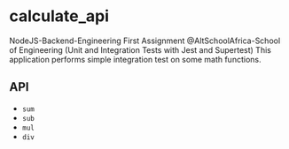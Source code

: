 # calculate_api
NodeJS-Backend-Engineering First Assignment @AltSchoolAfrica-School of Engineering (Unit and Integration Tests with Jest and Supertest)
This application performs simple integration test on some math functions.

## API 
* `sum`
* `sub`
* `mul`
* `div`
